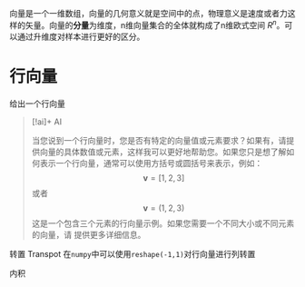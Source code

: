 向量是一个一维数组，向量的几何意义就是空间中的点，物理意义是速度或者力这样的矢量。向量的**分量**为维度，n维向量集合的全体就构成了n维欧式空间 $R^n$。可以通过升维度对样本进行更好的区分。

# 行向量
给出一个行向量
> [!ai]+ AI
>
> 当您说到一个行向量时，您是否有特定的向量值或元素要求？如果有，请提供向量的具体数值或元素，这样我可以更好地帮助您。如果您只是想了解如何表示一个行向量，通常可以使用方括号或圆括号来表示，例如：
> $$\mathbf{v} = [1, 2, 3] $$
> 或者
> $$\mathbf{v} = (1, 2, 3) $$
> 这是一个包含三个元素的行向量示例。如果您需要一个不同大小或不同元素的向量，请
> 提供更多详细信息。

转置 Transpot
在`numpy`中可以使用`reshape(-1,1)`对行向量进行列转置

内积
